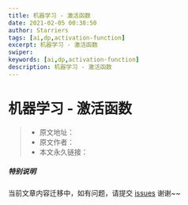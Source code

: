 ```yaml
---
title: 机器学习 - 激活函数
date: 2021-02-05 00:38:50
author: Starriers
tags: [ai,dp,activation-function]
excerpt: 机器学习 - 激活函数
swiper:
keywords: [ai,dp,activation-function]
description: 机器学习 - 激活函数
---
```


# 机器学习 - 激活函数

> * 原文地址：[]()
> * 原文作者：[]()
> * 本文永久链接：[]()

##### **特别说明**

当前文章内容迁移中，如有问题，请提交 [issues](https://github.com/Starrier/starrier.github.io/issues) 谢谢~~
